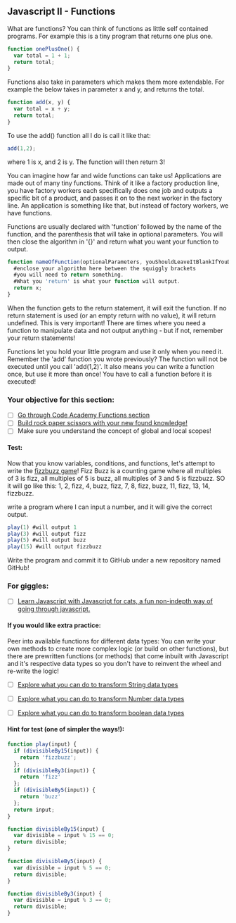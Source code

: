 ## Javascript II -  Functions

What are functions? You can think of functions as little self contained programs. For example this is a tiny program that returns one plus one.

```javascript
function onePlusOne() {
  var total = 1 + 1;
  return total;
}
```

Functions also take in parameters which makes them more extendable. For example the below takes in parameter x and y, and returns the total.

```javascript
function add(x, y) {
  var total = x + y;
  return total;
}
```

To use the add() function all I do is call it like that:

```javascript
add(1,2);
```
where 1 is x, and 2 is y. The function will then return 3!

You can imagine how far and wide functions can take us! Applications are made out of many tiny functions. Think of it like a factory production line, you have factory workers each specifically does one job and outputs a specific bit of a product, and passes it on to the next worker in the factory line. An application is something like that, but instead of factory workers, we have functions.

Functions are usually declared with 'function' followed by the name of the function, and the parenthesis that will take in optional parameters. You will then close the algorithm in '{}' and return what you want your function to output.


```javascript
function nameOfFunction(optionalParameters, youShouldLeaveItBlankIfYouDoNotHaveAny) {
  #enclose your algorithm here between the squiggly brackets
  #you will need to return something.
  #What you 'return' is what your function will output.
  return x;
}
```
When the function gets to the return statement, it will exit the function.  If no return statement is used (or an empty return with no value), it will return undefined. This is very important! There are times where you need a function to manipulate data and not output anything - but if not, remember your return statements!

Functions let you hold your little program and use it only when you need it. Remember the 'add' function you wrote previously? The function will not be executed until you call 'add(1,2)'. It also means you can write a function once, but use it more than once! You have to call a function before it is executed!


### Your objective for this section:
- [ ] [Go through Code Academy Functions section](https://www.codecademy.com/courses/javascript-beginner-en-6LzGd/0/1?curriculum_id=506324b3a7dffd00020bf661)
- [ ] [Build rock paper scissors with your new found knowledge!](https://www.codecademy.com/courses/javascript-beginner-en-Bthev-mskY8/0/1?curriculum_id=506324b3a7dffd00020bf661)
- [ ] Make sure you understand the concept of global and local scopes!

#### Test:
Now that you know variables, conditions, and functions, let's attempt to write the [fizzbuzz game](https://en.wikipedia.org/wiki/Fizz_buzz)!
Fizz Buzz is a counting game where all multiples of 3 is fizz, all multiples of 5 is buzz, all multiples of 3 and 5 is fizzbuzz. SO it will go like this: 1, 2, fizz, 4, buzz, fizz, 7, 8, fizz, buzz, 11, fizz, 13, 14, fizzbuzz.

write a program where I can input a number, and it will give the correct output.

```javascript
play(1) #will output 1
play(3) #will output fizz
play(5) #will output buzz
play(15) #will output fizzbuzz
```

Write the program and commit it to GitHub under a new repository named GitHub!

### For giggles:
- [ ] [Learn Javascript with Javascript for cats, a fun non-indepth way of going through javascript.](http://jsforcats.com/)

#### If you would like extra practice:
Peer into available functions for different data types:
You can write your own methods to create more complex logic (or build on other functions), but there are prewritten functions (or methods) that come inbuilt with Javascript and it's respective data types so you don't have to reinvent the wheel and re-write the logic!
- [ ] [Explore what you can do to transform String data types](http://www.w3schools.com/js/js_string_methods.asp)
- [ ] [Explore what you can do to transform Number data types](http://www.w3schools.com/js/js_number_methods.asp)
- [ ] [Explore what you can do to transform boolean data types](http://www.w3schools.com/js/js_comparisons.asp)



#### Hint for test (one of simpler the ways!):  
```javascript
function play(input) {
  if (divisibleBy15(input)) {
    return 'fizzbuzz';
  };
  if (divisibleBy3(input)) {
    return 'fizz'
  };
  if (divisibleBy5(input)) {
    return 'buzz'
  };
  return input;
}

function divisibleBy15(input) {
  var divisible = input % 15 == 0;
  return divisible;
}

function divisibleBy5(input) {
  var divisible = input % 5 == 0;
  return divisible;
}

function divisibleBy3(input) {
  var divisible = input % 3 == 0;
  return divisible;
}

```
